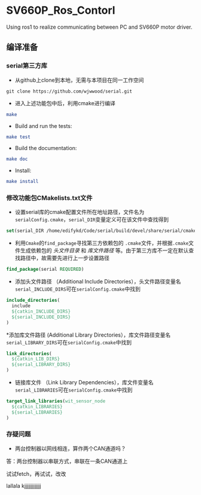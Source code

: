 # SV660P_Ros_Contorl
Using ros1 to realize communicating between PC and SV660P motor driver.

## 编译准备

### serial第三方库

* 从github上clone到本地，无需与本项目在同一工作空间

``` shell
git clone https://github.com/wjwwood/serial.git
```

* 进入上述功能包中后，利用cmake进行编译

``` cmake
make
```

* Build and run the tests:

``` cmake
make test
```

* Build the documentation:

``` cmake
make doc
```

* Install:

``` cmake
make install
```

### 修改功能包CMakelists.txt文件

* 设置serial库的cmake配置文件所在地址路径，文件名为`serialConfig.cmake`，`serial_DIR`变量定义可在该文件中查找得到

``` cmake
set(serial_DIR /home/edifykd/Code/serial/build/devel/share/serial/cmake)
```

* 利用`Cmake`的`find_package`寻找第三方依赖包的 `.cmake`文件，并根据`.cmake`文件生成依赖包的 _头文件目录_ 和 _库文件路径_ 等。由于第三方库不一定在默认查找路径中，故需要先进行上一步设置路径

``` cmake
find_package(serial REQUIRED)
```

* 添加头文件路径 （Additional Include Directories），头文件路径变量名`serial_INCLUDE_DIRS`可在`serialConfig.cmake`中找到

```cmake
include_directories(
  include
  ${catkin_INCLUDE_DIRS}
  ${serial_INCLUDE_DIRS}
)
```

*添加库文件路径   (Additional Library Directories），库文件路径变量名`serial_LIBRARY_DIRS`可在`serialConfig.cmake`中找到

``` cmake
link_directories(
  ${catkin_LIB_DIRS}
  ${serial_LIBRARY_DIRS}
)
```

* 链接库文件 （Link Library Dependencies），库文件变量名`serial_LIBRARIES`可在`serialConfig.cmake`中找到

``` cmake
target_link_libraries(wit_sensor_node
  ${catkin_LIBRARIES}
  ${serial_LIBRARIES}
)
```

### 存疑问题

* 两台控制器以网线相连，算作两个CAN通道吗？

答：两台控制器以串联方式，串联在一条CAN通道上

试试fetch，再试试，改改

lallala
kjjjjjjjjjjjjj